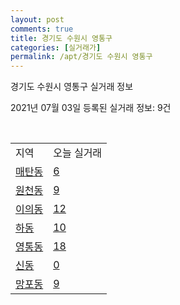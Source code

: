 ```yaml
---
layout: post
comments: true
title: 경기도 수원시 영통구
categories: [실거래가]
permalink: /apt/경기도 수원시 영통구
---
```


경기도 수원시 영통구 실거래 정보

2021년 07월 03일 등록된 실거래 정보: 9건

<script type="text/javascript">
  google.charts.load('current', {'packages':['corechart']});
  google.charts.setOnLoadCallback(drawChart);

  function drawChart() {
    var data = google.visualization.arrayToDataTable([['거래일', '매매', '전월세', '전매'], ['20-07', 790, 693, 0], ['20-08', 447, 561, 0], ['20-09', 450, 654, 0], ['20-10', 615, 555, 0], ['20-11', 798, 587, 0], ['20-12', 1109, 687, 0], ['21-01', 708, 650, 0], ['21-02', 553, 599, 0], ['21-03', 526, 604, 0], ['21-04', 425, 454, 0], ['21-05', 594, 435, 0], ['21-06', 220, 369, 0]]);

    var options = {
      title: '최근 유형별 거래량 추이',
      legend: { position: 'bottom' }
    };

    var chart = new google.visualization.LineChart(document.getElementById('columnchart_material'));
    chart.draw(data, (options));
  }
</script>

<div id="columnchart_material" style="width: 95%; margin-left: -35px"></div>
<br>
<table class="sortable">
  <tr>
    <td>지역</td>
    <td>오늘 실거래</td>
  </tr>

  
  <tr class="item">
    <td><a href="경기도 수원시 영통구 매탄동">매탄동</a></td>
    <td><a href="경기도 수원시 영통구 매탄동">6</a></td>
  </tr>
    

  <tr class="item">
    <td><a href="경기도 수원시 영통구 원천동">원천동</a></td>
    <td><a href="경기도 수원시 영통구 원천동">9</a></td>
  </tr>
    

  <tr class="item">
    <td><a href="경기도 수원시 영통구 이의동">이의동</a></td>
    <td><a href="경기도 수원시 영통구 이의동">12</a></td>
  </tr>
    

  <tr class="item">
    <td><a href="경기도 수원시 영통구 하동">하동</a></td>
    <td><a href="경기도 수원시 영통구 하동">10</a></td>
  </tr>
    

  <tr class="item">
    <td><a href="경기도 수원시 영통구 영통동">영통동</a></td>
    <td><a href="경기도 수원시 영통구 영통동">18</a></td>
  </tr>
    

  <tr class="item">
    <td><a href="경기도 수원시 영통구 신동">신동</a></td>
    <td><a href="경기도 수원시 영통구 신동">0</a></td>
  </tr>
    

  <tr class="item">
    <td><a href="경기도 수원시 영통구 망포동">망포동</a></td>
    <td><a href="경기도 수원시 영통구 망포동">9</a></td>
  </tr>
    


</table>


    